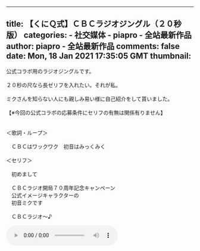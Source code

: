 
---
title: 【くにＱ式】ＣＢＣラジオジングル（２０秒版）
categories: 
    - 社交媒体
    - piapro - 全站最新作品
author: piapro - 全站最新作品
comments: false
date: Mon, 18 Jan 2021 17:35:05 GMT
thumbnail: 
---

<div>   
<p class="cd_dtl_cap">公式コラボ用のラジオジングルです。<br>
<br>
２０秒の尺なら長ゼリフを入れたい。それが私。<br>
<br>
ミクさんを知らない人にも親しみ易い様に自己紹介をして貰いました。<br>
<br>
【※今回の公式コラボの応募条件にセリフの有無は関係有りません】<br>
<br>
<br>
＜歌詞・ループ＞<br>
<br>
　ＣＢＣはワックワク　初音はみっくみく<br>
<br>
＜セリフ＞<br>
<br>
　初めまして<br>
<br>
　ＣＢＣラジオ開局７０周年記念キャンペーン<br>
　公式イメージキャラクターの<br>
　初音ミクです<br>
<br>
　ＣＢＣラジオ～♪</p><audio src="https://cdn.piapro.jp/mp3_a/4w/4wo1hamgx5ki5e4w_20210118173505_audition.mp3" controls loop></audio>  
</div>
            